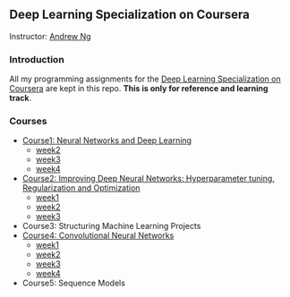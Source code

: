 ## Deep Learning Specialization on Coursera
Instructor: [Andrew Ng](http://www.andrewng.org/)

### Introduction
All my programming assignments for the [Deep Learning Specialization on Coursera](https://www.coursera.org/specializations/deep-learning) are kept in this repo. **This is only for reference and learning track**. 

### Courses 
- [Course1: Neural Networks and Deep Learning](https://github.com/zyunsg/deep-learning/tree/master/course1)
  - [week2](https://github.com/zyunsg/deep-learning/tree/master/course1/week2)
  - [week3](https://github.com/zyunsg/deep-learning/tree/master/course1/week3)
  - [week4](https://github.com/zyunsg/deep-learning/tree/master/course1/week4)
- [Course2: Improving Deep Neural Networks: Hyperparameter tuning, Regularization and Optimization](https://github.com/zyunsg/deep-learning/tree/master/course2)
  - [week1](https://github.com/zyunsg/deep-learning/tree/master/course2/week1)
  - [week2](https://github.com/zyunsg/deep-learning/tree/master/course2/week2)
  - [week3](https://github.com/zyunsg/deep-learning/tree/master/course2/week3)
- Course3: Structuring Machine Learning Projects
- [Course4: Convolutional Neural Networks](https://github.com/zyunsg/deep-learning/tree/master/course4)
  - [week1]()
  - [week2]()
  - [week3]()
  - [week4]()
- Course5: Sequence Models
